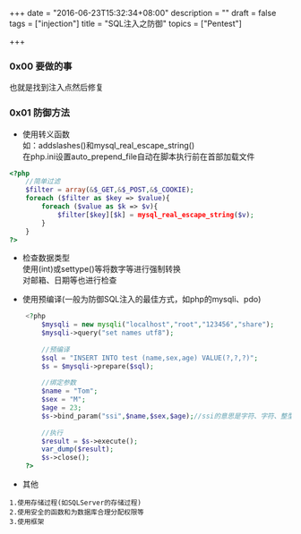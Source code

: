 +++
date = "2016-06-23T15:32:34+08:00"
description = ""
draft = false
tags = ["injection"]
title = "SQL注入之防御"
topics = ["Pentest"]

+++

### 0x00 要做的事
也就是找到注入点然后修复

### 0x01 防御方法
* 使用转义函数  
如：addslashes()和mysql_real_escape_string()  
在php.ini设置auto_prepend_file自动在脚本执行前在首部加载文件  
```php
<?php
    //简单过滤
    $filter = array(&$_GET,&$_POST,&$_COOKIE);
    foreach ($filter as $key => $value){
        foreach ($value as $k => $v){
            $filter[$key][$k] = mysql_real_escape_string($v);
        }
    }
?>
```

* 检查数据类型  
使用(int)或settype()等将数字等进行强制转换  
对邮箱、日期等也进行检查

* 使用预编译(一般为防御SQL注入的最佳方式，如php的mysqli、pdo)
```php
    <?php
        $mysqli = new mysqli("localhost","root","123456","share");
        $mysqli->query("set names utf8");
        
        //预编译
        $sql = "INSERT INTO test (name,sex,age) VALUE(?,?,?)";
        $s = $mysqli->prepare($sql);
        
        //绑定参数
        $name = "Tom";
        $sex = "M";
        $age = 23;
        $s->bind_param("ssi",$name,$sex,$age);//ssi的意思是字符、字符、整型
        
        //执行
        $result = $s->execute();
        var_dump($result);
        $s->close();
    ?>
```

* 其他
```
1.使用存储过程(如SQLServer的存储过程)
2.使用安全的函数和为数据库合理分配权限等
3.使用框架
```
